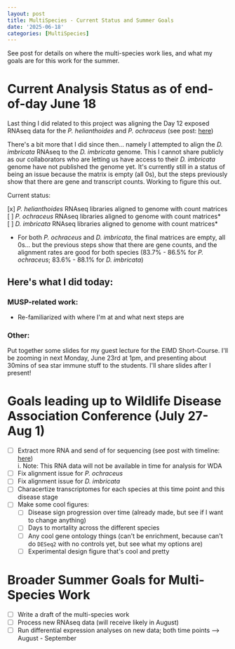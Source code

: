 ```yaml
---
layout: post
title: MultiSpecies - Current Status and Summer Goals
date: '2025-06-18'
categories: [MultiSpecies]
---
```

See post for details on where the multi-species work lies, and what my goals are for this work for the summer.

# Current Analysis Status as of end-of-day June 18
Last thing I did related to this project was aligning the Day 12 exposed RNAseq data for the _P. helianthoides_ and _P. ochraceus_ (see post: [here](https://grace-ac.github.io/MUsp-updates-2/))

There's a bit more that I did since then... namely I attempted to align the _D. imbricata_ RNAseq to the _D. imbricata_ genome. This I cannot share publicly as our collaborators who are letting us have access to their _D. imbricata_ genome have not published the genome yet. It's currently still in a status of being an issue because the matrix is empty (all 0s), but the steps previously show that there are gene and transcript counts. Working to figure this out.

Current status:

 [x] _P. helianthoides_ RNAseq libraries aligned to genome with count matrices     
 [ ] _P. ochraceus_ RNAseq libraries aligned to genome with count matrices*     
 [ ] _D. imbricata_ RNAseq libraries aligned to genome with count matrices*     

* For both _P. ochraceus_ and _D. imbricata_, the final matrices are empty, all 0s... but the previous steps show that there are gene counts, and the alignment rates are good for both species (83.7% - 86.5% for _P. ochraceus_; 83.6% - 88.1% for _D. imbricata_)

## Here's what I did today:
### MUSP-related work:
- Re-familiarized with where I'm at and what next steps are

### Other:
Put together some slides for my guest lecture for the EIMD Short-Course. I'll be zooming in next Monday, June 23rd  at 1pm, and presenting about 30mins of sea star immune stuff to the students. I'll share slides after I present!

# Goals leading up to Wildlife Disease Association Conference (July 27-Aug 1)
- [ ] Extract more RNA and send of for sequencing (see post with timeline: [here](https://grace-ac.github.io/RNA-extractions-multispecies/))      
    i. Note: This RNA data will not  be available in time for analysis for WDA       
- [ ] Fix alignment issue for _P. ochraceus_       
- [ ] Fix alignment issue for _D. imbricata_        
- [ ] Characertize transcriptomes for each species at this time point and this disease stage     
- [ ] Make some cool figures:      
    - [ ] Disease sign progression over time (already made, but see if I want to change anything)      
    - [ ] Days to mortality across the different species      
    - [ ] Any cool gene ontology things (can't be enrichment, because can't do `DESeq2` with no controls yet, but see what my options are)       
    - [ ] Experimental design figure that's cool and pretty    

# Broader Summer Goals for Multi-Species Work
- [ ] Write a draft of the multi-species work    
- [ ] Process new RNAseq data (will receive likely in August)
- [ ] Run differential expression analyses on new data; both time points --> August - September
